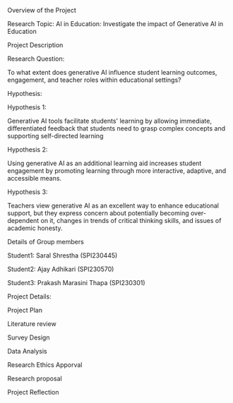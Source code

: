 Overview of the Project

Research Topic:  AI in Education: Investigate the impact of Generative AI in Education

Project Description

Research Question: 

To what extent does generative AI influence student learning outcomes, engagement, and teacher roles within educational settings?


Hypothesis:

Hypothesis 1: 

Generative AI tools facilitate students' learning by allowing immediate, differentiated feedback that students need to grasp complex concepts and supporting self-directed learning

Hypothesis 2:

Using generative AI as an additional learning aid increases student engagement by promoting learning through more interactive, adaptive, and accessible means. 

Hypothesis 3:

Teachers view generative AI as an excellent way to enhance educational support, but they express concern about potentially becoming over-dependent on it, changes in trends of critical thinking skills, and issues of academic honesty. 


Details of Group members

Student1: Saral Shrestha (SPI230445)

Student2: Ajay Adhikari (SPI230570)

Student3: Prakash Marasini Thapa (SPI230301)



Project Details:

Project Plan

Literature review

Survey Design

Data Analysis

Research Ethics Apporval

Research proposal 

Project Reflection


